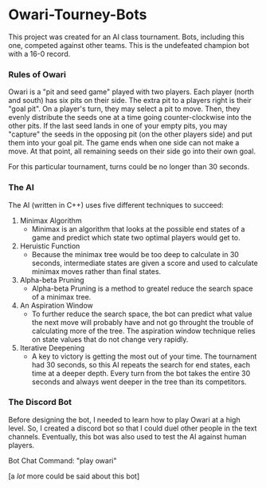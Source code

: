 # Owari-Tourney-Bots
This project was created for an AI class tournament. Bots, including this one, competed against other teams. This is the undefeated champion bot with a 16-0 record.
### Rules of Owari
Owari is a "pit and seed game" played with two players. Each player (north and south) has six pits on their side. The extra pit to a players right is their "goal pit". On a player's turn, they may select a pit to move. Then, they evenly distribute the seeds one at a time going counter-clockwise into the other pits. If the last seed lands in one of your empty pits, you may "capture" the seeds in the opposing pit (on the other players side) and put them into your goal pit. The game ends when one side can not make a move. At that point, all remaining seeds on their side go into their own goal.

For this particular tournament, turns could be no longer than 30 seconds.

### The AI
The AI (written in C++) uses five different techniques to succeed:
1. Minimax Algorithm
   * Minimax is an algorithm that looks at the possible end states of a game and predict which state two optimal players would get to.
2. Heruistic Function
   * Because the minimax tree would be too deep to calculate in 30 seconds, intermediate states are given a score and used to calculate minimax moves rather than final states.
3. Alpha-beta Pruning
   * Alpha-beta Pruning is a method to greatel reduce the search space of a minimax tree.
4. An Aspiration Window
   * To further reduce the search space, the bot can predict what value the next move will probably have and not go throught the trouble of calculating more of the tree. The aspiration window technique relies on state values that do not change very rapidly.
5. Iterative Deepening
   * A key to victory is getting the most out of your time. The tournament had 30 seconds, so this AI repeats the search for end states, each time at a deeper depth. Every turn from the bot takes the entire 30 seconds and always went deeper in the tree than its competitors.

### The Discord Bot
Before designing the bot, I needed to learn how to play Owari at a high level. So, I created a discord bot so that I could duel other people in the text channels. Eventually, this bot was also used to test the AI against human players.

Bot Chat Command: "play owari"

[a *lot* more could be said about this bot]
